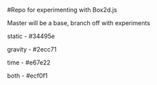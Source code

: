 #Repo for experimenting with Box2d.js

Master will be a base, branch off with experiments


static - #34495e

gravity - #2ecc71

time - #e67e22

both - #ecf0f1

